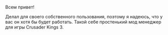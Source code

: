 Всем привет! 

Делал для своего собственного пользования, поэтому я надеюсь, что у вас он хотя бы будет работать.
Такой себе простенький мод менеджер для игры Crusader Kings 3. 
